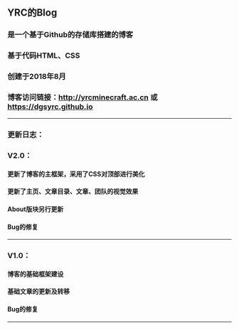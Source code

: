 ## YRC的Blog
### 是一个基于Github的存储库搭建的博客
### 基于代码HTML、CSS
### 创建于2018年8月
### 博客访问链接：http://yrcminecraft.ac.cn 或 https://dgsyrc.github.io
------------------------------
### 更新日志：
### V2.0：
#### 更新了博客的主框架，采用了CSS对顶部进行美化
#### 更新了主页、文章目录、文章、团队的视觉效果
#### About版块另行更新
#### Bug的修复
------------------------------
### V1.0：
#### 博客的基础框架建设
#### 基础文章的更新及转移
#### Bug的修复
------------------------------
